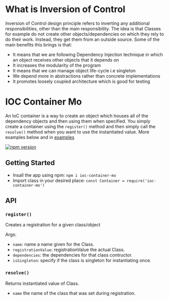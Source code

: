 # What is Inversion of Control
Inversion of Control design principle refers to inverting any additional responsibilities, other than the main responsibility. The idea is that Classes for example do not create other objects/dependencies on which they rely to do their work. Instead, they get them from an outside source. Some of the main benefits this brings is that:

-   It means that we are following Dependency Injection technique in which an object receives other objects that it depends on
-	It increases the modularity of the program
-   It means that we can manage object life-cycle i.e singleton
-	We depend more in abstractions rather than concrete implementations
-	It promotes loosely coupled architecture which is good for testing


# IOC Container Mo
An IoC container is a way to create an object which houses all of the dependency objects and then using them when specified. You simply create a container using the `register()` method and then simply call the `resolve()` method when you want to use the instantiated value. More examples below and in [examples](https://github.com/mohrash92/ioc/blob/main/examples/class-example.js)

[![npm version](https://badge.fury.io/js/ioc-container-mo.svg)](https://badge.fury.io/js/ioc-container-mo)

## Getting Started
- Insall the app using npm: `npm i ioc-container-mo`
- Import class in your desired place: `const Container = require('ioc-container-mo')`

## API

### `register()`

Creates a registration for a given class/object

Args:

- `name`: name a name given for the Class.
- `registrationValue`: registrationValue the actual Class.
- `dependencies`: the dependencies for that class contructor.
- `isSingleton`: specify if the class is singleton for instantiating once.

### `resolve()`

Returns instantiated value of Class.

- `name` the name of the class that was set during registration.

